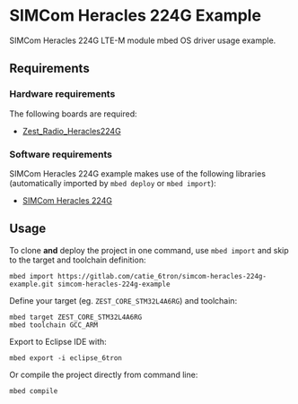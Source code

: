 # SIMCom Heracles 224G Example
SIMCom Heracles 224G LTE-M module mbed OS driver usage example.

## Requirements
### Hardware requirements
The following boards are required:
- [Zest_Radio_Heracles224G](https://gitlab.com/catie_6tron/zest-core-heracles224g-hardware)

### Software requirements
SIMCom Heracles 224G example makes use of the following libraries (automatically imported
by `mbed deploy` or `mbed import`):
- [SIMCom Heracles 224G](https://gitlab.com/catie_6tron/simcom-heracles224g)

## Usage
To clone **and** deploy the project in one command, use `mbed import` and skip to the
target and toolchain definition:
```shell
mbed import https://gitlab.com/catie_6tron/simcom-heracles-224g-example.git simcom-heracles-224g-example
```

Define your target (eg. `ZEST_CORE_STM32L4A6RG`) and toolchain:
```shell
mbed target ZEST_CORE_STM32L4A6RG
mbed toolchain GCC_ARM
```

Export to Eclipse IDE with:
```shell
mbed export -i eclipse_6tron
```

Or compile the project directly from command line:
```shell
mbed compile
```
